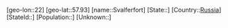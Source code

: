﻿---
location: [57.93,22]
type: City
tags:
- geo/City


SpocWebEntityId: 34686
isDeleted: false
confidential: public

---
[geo-lon::22]
[geo-lat::57.93]
[name::Svalferfort]
[State::]
[Country::[Russia](geo/Continent/Europe/Russia.md)]
[StateId::]
[Population::]
[Unknown::]

